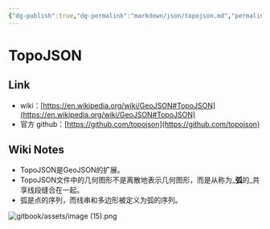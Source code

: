 ```yaml
---
{"dg-publish":true,"dg-permalink":"markdown/json/topojson.md","permalink":"/markdown/json/topojson.md/"}
---
```



# TopoJSON

## Link

* wiki：[https://en.wikipedia.org/wiki/GeoJSON#TopoJSON](https://en.wikipedia.org/wiki/GeoJSON#TopoJSON)
* 官方 github：[https://github.com/topojson](https://github.com/topojson)

## Wiki Notes

* TopoJSON是GeoJSON的扩展。
* TopoJSON文件中的几何图形不是离散地表示几何图形，而是从称为\_**弧**的\_共享线段缝合在一起。
* 弧是点的序列，而线串和多边形被定义为弧的序列。

![gitbook/assets/image (15).png](/img/user/gitbook/assets/image%20(15).png)